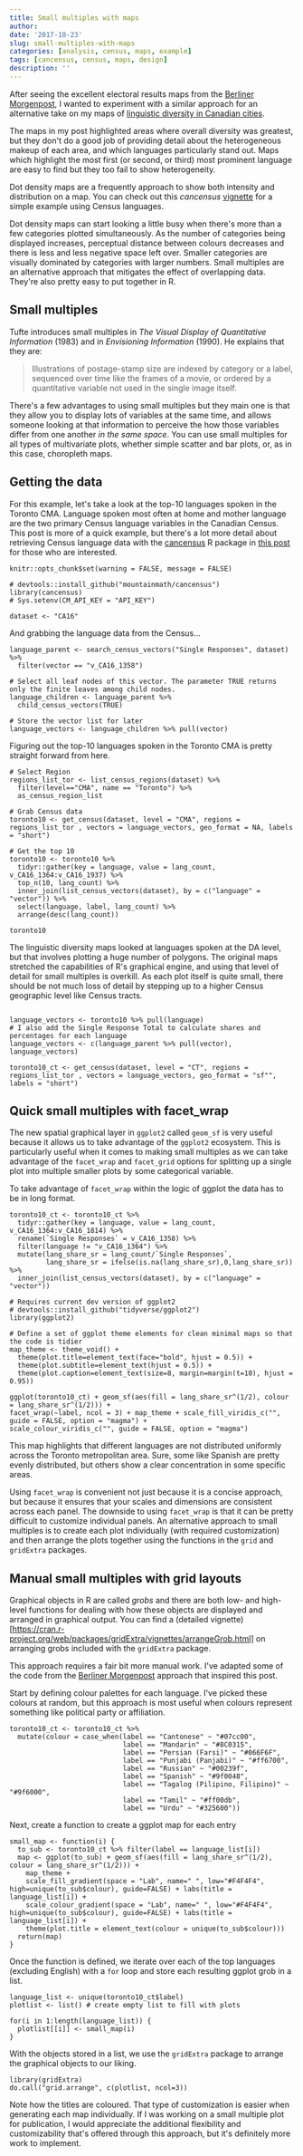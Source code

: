 ```yaml
---
title: Small multiples with maps
author: 
date: '2017-10-23'
slug: small-multiples-with-maps
categories: [analysis, census, maps, example]
tags: [cancensus, census, maps, design]
description: ''
---
```


After seeing the excellent electoral results maps from the [Berliner Morgenpost](https://interaktiv.morgenpost.de/analyse-bundestagswahl-2017/), I wanted to experiment with a similar approach for an alternative take on my maps of [linguistic diversity in Canadian cities](https://www.dshkol.com/2017/language-diversity-in-canada/). 

The maps in my post highlighted areas where overall diversity was greatest, but they don't do a good job of providing detail about the heterogeneous makeup of each area, and which languages particularly stand out. Maps which highlight the most first (or second, or third) most prominent language are easy to find but they too fail to show heterogeneity. 

Dot density maps are a frequently approach to show both intensity and distribution on a map. You can check out this *cancensus* [vignette](http://htmlpreview.github.io/?https://github.com/mountainMath/cancensus/blob/master/vignettes/dot_density_example.nb.html) for a simple example using Census languages. 

Dot density maps can start looking a little busy when there's more than a few categories plotted simultaneously. As the number of categories being displayed increases, perceptual distance between colours decreases and there is less and less negative space left over. Smaller categories are visually dominated by categories with larger numbers. Small multiples are an alternative approach that mitigates the effect of overlapping data. They're also pretty easy to put together in R. 

## Small multiples

Tufte introduces small multiples in _The Visual Display of Quantitative Information_ (1983) and in _Envisioning Information_ (1990). He explains that they are:

> Illustrations of postage-stamp size are indexed by category or a label, sequenced over time like the frames of a movie, or ordered by a quantitative variable not used in the single image itself.

There's a few advantages to using small multiples but they main one is that they allow you to display lots of variables at the same time, and allows someone looking at that information to perceive the how those variables differ from one another _in the same space_. You can use small multiples for all types of multivariate plots, whether simple scatter and bar plots, or, as in this case, choropleth maps. 

## Getting the data 

For this example, let's take a look at the top-10 languages spoken in the Toronto CMA. Language spoken most often at home and mother language are the two primary Census language variables in the Canadian Census. This post is more of a quick example, but there's a lot more detail about retrieving Census language data with the [cancensus](gh) R package in [this post](https://www.dshkol.com/2017/language-diversity-in-canada/) for those who are interested. 

```{r setup, include=FALSE}
knitr::opts_chunk$set(warning = FALSE, message = FALSE)
```
```{r initialize_cancensus, echo=TRUE, message=FALSE, warning=FALSE, results= 'hide'}
# devtools::install_github("mountainmath/cancensus")
library(cancensus)
# Sys.setenv(CM_API_KEY = "API_KEY")

dataset <- "CA16"
```

And grabbing the language data from the Census...

```{r select_languages, message=FALSE, warning=FALSE, results = 'hide'}
language_parent <- search_census_vectors("Single Responses", dataset) %>% 
  filter(vector == "v_CA16_1358") 

# Select all leaf nodes of this vector. The parameter TRUE returns only the finite leaves among child nodes. 
language_children <- language_parent %>%
  child_census_vectors(TRUE) 

# Store the vector list for later
language_vectors <- language_children %>% pull(vector)
```

Figuring out the top-10 languages spoken in the Toronto CMA is pretty straight forward from here. 

```{r top_languages, message=FALSE, warning=FALSE}
# Select Region
regions_list_tor <- list_census_regions(dataset) %>% 
  filter(level=="CMA", name == "Toronto") %>% 
  as_census_region_list

# Grab Census data
toronto10 <- get_census(dataset, level = "CMA", regions = regions_list_tor , vectors = language_vectors, geo_format = NA, labels = "short")

# Get the top 10
toronto10 <- toronto10 %>%
  tidyr::gather(key = language, value = lang_count, v_CA16_1364:v_CA16_1937) %>%
  top_n(10, lang_count) %>%
  inner_join(list_census_vectors(dataset), by = c("language" = "vector")) %>%
  select(language, label, lang_count) %>%
  arrange(desc(lang_count))

toronto10
```

The linguistic diversity maps looked at languages spoken at the DA level, but that involves plotting a huge number of polygons. The original maps stretched the capabilities of R's graphical engine, and using that level of detail for small multiples is overkill. As each plot itself is quite small, there should be not much loss of detail by stepping up to a higher Census geographic level like Census tracts. 

```{r get_ct, message=FALSE, warning=FALSE, results = "hide"}

language_vectors <- toronto10 %>% pull(language)
# I also add the Single Response Total to calculate shares and percentages for each language
language_vectors <- c(language_parent %>% pull(vector), language_vectors)

toronto10_ct <- get_census(dataset, level = "CT", regions = regions_list_tor , vectors = language_vectors, geo_format = "sf"", labels = "short")
```

## Quick small multiples with facet_wrap

The new spatial graphical layer in `ggplot2` called `geom_sf` is very useful because it allows us to take advantage of the `ggplot2` ecosystem. This is particularly useful when it comes to making small multiples as we can take advantage of the `facet_wrap` and `facet_grid` options for splitting up a single plot into multiple smaller plots by some categorical variable. 

To take advantage of `facet_wrap` within the logic of ggplot the data has to be in long format. 

```{r ggplot_tidyup, message = FALSE, warning = FALSE, results = "hide"}
toronto10_ct <- toronto10_ct %>% 
  tidyr::gather(key = language, value = lang_count, v_CA16_1364:v_CA16_1814) %>% 
  rename(`Single Responses` = v_CA16_1358) %>%
  filter(language != "v_CA16_1364") %>%
  mutate(lang_share_sr = lang_count/`Single Responses`,
         lang_share_sr = ifelse(is.na(lang_share_sr),0,lang_share_sr)) %>%
  inner_join(list_census_vectors(dataset), by = c("language" = "vector")) 
```

```{r plots, message=FALSE, warning=FALSE}
# Requires current dev version of ggplot2 
# devtools::install_github("tidyverse/ggplot2")
library(ggplot2)

# Define a set of ggplot theme elements for clean minimal maps so that the code is tidier 
map_theme <- theme_void() + 
  theme(plot.title=element_text(face="bold", hjust = 0.5)) + 
  theme(plot.subtitle=element_text(hjust = 0.5)) + 
  theme(plot.caption=element_text(size=8, margin=margin(t=10), hjust = 0.95))

ggplot(toronto10_ct) + geom_sf(aes(fill = lang_share_sr^(1/2), colour = lang_share_sr^(1/2))) + 
facet_wrap(~label, ncol = 3) + map_theme + scale_fill_viridis_c("", guide = FALSE, option = "magma") + 
scale_colour_viridis_c("", guide = FALSE, option = "magma")
```

This map highlights that different languages are not distributed uniformly across the Toronto metropolitan area. Sure, some like Spanish are pretty evenly distributed, but others show a clear concentration in some specific areas. 

Using `facet_wrap` is convenient not just because it is a concise approach, but because it ensures that your scales and dimensions are consistent across each panel. The downside to using `facet_wrap` is that it can be pretty difficult to customize individual panels. An alternative approach to small multiples is to create each plot individually (with required customization) and then arrange the plots together using the functions in the `grid` and `gridExtra` packages.

## Manual small multiples with grid layouts

Graphical objects in R are called _grobs_ and there are both low- and high-level functions for dealing with how these objects are displayed and arranged in graphical output. You can find a (detailed vignette)[https://cran.r-project.org/web/packages/gridExtra/vignettes/arrangeGrob.html] on arranging grobs included with the `gridExtra` package. 

This approach requires a fair bit more manual work. I've adapted some of the code from the [Berliner Morgenpost](https://interaktiv.morgenpost.de/analyse-bundestagswahl-2017/data/btw17_analysis.html) approach that inspired this post. 

Start by defining colour palettes for each language. I've picked these colours at random, but this approach is most useful when colours represent something like political party or affiliation. 

```{r define_colours, message=FALSE, warning=FALSE}
toronto10_ct <- toronto10_ct %>%
  mutate(colour = case_when(label == "Cantonese" ~ "#07cc00",
                            label == "Mandarin" ~ "#8C0315",
                            label == "Persian (Farsi)" ~ "#066F6F",
                            label == "Punjabi (Panjabi)" ~ "#ff6700",
                            label == "Russian" ~ "#00239f",
                            label == "Spanish" ~ "#9f0048",
                            label == "Tagalog (Pilipino, Filipino)" ~ "#9f6000",
                            label == "Tamil" ~ "#ff00db",
                            label == "Urdu" ~ "#325600"))
```

Next, create a function to create a ggplot map for each entry

```{r define_small_map_function, message=FALSE, warning=FALSE}
small_map <- function(i) {
  to_sub <- toronto10_ct %>% filter(label == language_list[i])
  map <- ggplot(to_sub) + geom_sf(aes(fill = lang_share_sr^(1/2), colour = lang_share_sr^(1/2))) + 
    map_theme + 
    scale_fill_gradient(space = "Lab", name=" ", low="#F4F4F4", high=unique(to_sub$colour), guide=FALSE) + labs(title = language_list[i]) +
    scale_colour_gradient(space = "Lab", name=" ", low="#F4F4F4", high=unique(to_sub$colour), guide=FALSE) + labs(title = language_list[i]) +
    theme(plot.title = element_text(colour = unique(to_sub$colour)))
  return(map)
}
```

Once the function is defined, we iterate over each of the top languages (excluding English) with a `for` loop and store each resulting ggplot grob in a list. 

```{r iterate_small_map, message=FALSE, warning=FALSE, results = "hide"}
language_list <- unique(toronto10_ct$label)
plotlist <- list() # create empty list to fill with plots

for(i in 1:length(language_list)) {
  plotlist[[i]] <- small_map(i)
}
```

With the objects stored in a list, we use the `gridExtra` package to arrange the graphical objects to our liking. 

```{r arrange_grobs, message=FALSE, warning=FALSE}
library(gridExtra)
do.call("grid.arrange", c(plotlist, ncol=3)) 
```

Note how the titles are coloured. That type of customization is easier when generating each map individually. If I was working on a small multiple plot for publication, I would appreciate the additional flexibility and customizability that's offered through this approach, but it's definitely more work to implement. 
